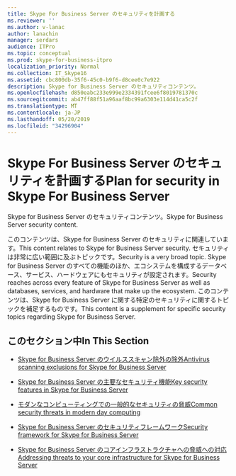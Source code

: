 ```yaml
---
title: Skype For Business Server のセキュリティを計画する
ms.reviewer: ''
ms.author: v-lanac
author: lanachin
manager: serdars
audience: ITPro
ms.topic: conceptual
ms.prod: skype-for-business-itpro
localization_priority: Normal
ms.collection: IT_Skype16
ms.assetid: cbc800db-35f6-45c0-b9f6-d8cee0c7e922
description: Skype for Business Server のセキュリティコンテンツ。
ms.openlocfilehash: d850eabc233e999e2334391fcee6f8019781370c
ms.sourcegitcommit: ab47ff88f51a96aaf8bc99a6303e114d41ca5c2f
ms.translationtype: MT
ms.contentlocale: ja-JP
ms.lasthandoff: 05/20/2019
ms.locfileid: "34296904"
---
```

# <a name="plan-for-security-in-skype-for-business-server"></a><span data-ttu-id="9046b-103">Skype For Business Server のセキュリティを計画する</span><span class="sxs-lookup"><span data-stu-id="9046b-103">Plan for security in Skype For Business Server</span></span> 
 
<span data-ttu-id="9046b-104">Skype for Business Server のセキュリティコンテンツ。</span><span class="sxs-lookup"><span data-stu-id="9046b-104">Skype for Business Server security content.</span></span> 
  
<span data-ttu-id="9046b-105">このコンテンツは、Skype for Business Server のセキュリティに関連しています。</span><span class="sxs-lookup"><span data-stu-id="9046b-105">This content relates to Skype for Business Server security.</span></span> <span data-ttu-id="9046b-106">セキュリティは非常に広い範囲に及ぶトピックです。</span><span class="sxs-lookup"><span data-stu-id="9046b-106">Security is a very broad topic.</span></span> <span data-ttu-id="9046b-107">Skype for Business Server のすべての機能のほか、エコシステムを構成するデータベース、サービス、ハードウェアにもセキュリティが設定されます。</span><span class="sxs-lookup"><span data-stu-id="9046b-107">Security reaches across every feature of Skype for Business Server as well as databases, services, and hardware that make up the ecosystem.</span></span> <span data-ttu-id="9046b-108">このコンテンツは、Skype for Business Server に関する特定のセキュリティに関するトピックを補足するものです。</span><span class="sxs-lookup"><span data-stu-id="9046b-108">This content is a supplement for specific security topics regarding Skype for Business Server.</span></span>
  
## <a name="in-this-section"></a><span data-ttu-id="9046b-109">このセクション中</span><span class="sxs-lookup"><span data-stu-id="9046b-109">In This Section</span></span>

- [<span data-ttu-id="9046b-110">Skype for Business Server のウイルススキャン除外の除外</span><span class="sxs-lookup"><span data-stu-id="9046b-110">Antivirus scanning exclusions for Skype for Business Server</span></span>](antivirus.md)
    
- [<span data-ttu-id="9046b-111">Skype for Business Server の主要なセキュリティ機能</span><span class="sxs-lookup"><span data-stu-id="9046b-111">Key security features in Skype for Business Server</span></span>](key-security.md)
    
- [<span data-ttu-id="9046b-112">モダンなコンピューティングでの一般的なセキュリティの脅威</span><span class="sxs-lookup"><span data-stu-id="9046b-112">Common security threats in modern day computing</span></span>](common-threats.md)
    
- [<span data-ttu-id="9046b-113">Skype for Business Server のセキュリティフレームワーク</span><span class="sxs-lookup"><span data-stu-id="9046b-113">Security framework for Skype for Business Server</span></span>](security-framework.md)
    
- [<span data-ttu-id="9046b-114">Skype for Business Server のコアインフラストラクチャへの脅威への対応</span><span class="sxs-lookup"><span data-stu-id="9046b-114">Addressing threats to your core infrastructure for Skype for Business Server</span></span>](addressing-threats.md)
    

